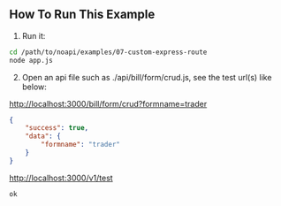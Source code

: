 
## How To Run This Example

1. Run it:
```sh
cd /path/to/noapi/examples/07-custom-express-route
node app.js
```



2. Open an api file such as ./api/bill/form/crud.js, see the test url(s) like below:

[http://localhost:3000/bill/form/crud?formname=trader]()

```json
{
	"success": true,
	"data": {
		"formname": "trader"
	}
}

```

[http://localhost:3000/v1/test]()

```
ok
```

